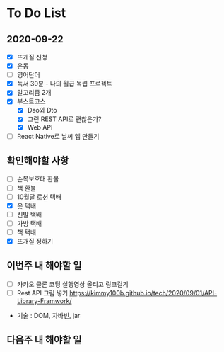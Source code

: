 # To Do List

## 2020-09-22

- [x] 뜨개질 신청
- [x] 운동
- [ ] 영어단어
- [x] 독서 30분 - 나의 월급 독립 프로젝트
- [x] 알고리즘 2개
- [x] 부스트코스
  - [x] Dao와 Dto
  - [x] 그런 REST API로 괜찮은가?
  - [x] Web API
- [ ] React Native로 날씨 앱 만들기

## 확인해야할 사항

- [ ] 손목보호대 환불
- [ ] 책 환불
- [ ] 10월달 로션 택배
- [x] 옷 택배
- [ ] 신발 택배
- [ ] 가방 택배
- [ ] 책 택배
- [x] 뜨개질 정하기

## 이번주 내 해야할 일

- [ ] 카카오 클론 코딩 실행영상 올리고 링크걸기
- [ ] Rest API 그림 넣기 <https://kimmy100b.github.io/tech/2020/09/01/API-Library-Framwork/>
- 기술 : DOM, 자바빈, jar

## 다음주 내 해야할 일
